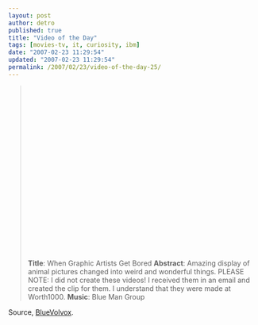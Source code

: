```yaml
---
layout: post
author: detro
published: true
title: "Video of the Day"
tags: [movies-tv, it, curiosity, ibm]
date: "2007-02-23 11:29:54"
updated: "2007-02-23 11:29:54"
permalink: /2007/02/23/video-of-the-day-25/
---
```


<blockquote><div align="center"><object width="425" height="350"><param name="movie" value="http://www.youtube.com/v/hYMRepK_aqw"></param><param name="wmode" value="transparent"></param><embed src="http://www.youtube.com/v/hYMRepK_aqw" type="application/x-shockwave-flash" wmode="transparent" width="425" height="350"></embed></object></div>
<strong>Title</strong>: When Graphic Artists Get Bored
<strong>Abstract</strong>: Amazing display of animal pictures changed into weird and wonderful things. PLEASE NOTE: I did not create these videos! I received them in an email and created the clip for them. I understand that they were made at Worth1000.
<strong>Music</strong>: Blue Man Group
</blockquote>

Source, <a href="http://www.bluevolvox.net/2007/02/divertirsi-con-photoshop">BlueVolvox</a>.
